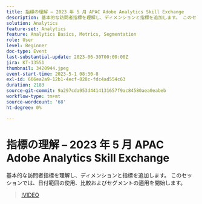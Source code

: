 ```yaml
---
title: 指標の理解 – 2023 年 5 月 APAC Adobe Analytics Skill Exchange
description: 基本的な訪問者指標を理解し、ディメンションと指標を追加します。 このセッションでは、日付範囲の使用、比較およびセグメントの適用を開始します。
solution: Analytics
feature-set: Analytics
feature: Analytics Basics, Metrics, Segmentation
role: User
level: Beginner
doc-type: Event
last-substantial-update: 2023-06-30T00:00:00Z
jira: KT-13551
thumbnail: 3420944.jpeg
event-start-time: 2023-5-1 08:30-8
exl-id: 666ea2a9-12b1-4ecf-828c-fdc4ad554c63
duration: 2183
source-git-commit: 9a297cda953d4414131657f9ac84580aea0eabeb
workflow-type: tm+mt
source-wordcount: '68'
ht-degree: 0%

---
```


# 指標の理解 – 2023 年 5 月 APAC Adobe Analytics Skill Exchange

基本的な訪問者指標を理解し、ディメンションと指標を追加します。 このセッションでは、日付範囲の使用、比較およびセグメントの適用を開始します。

>[!VIDEO](https://video.tv.adobe.com/v/3420944/?learn=on)
